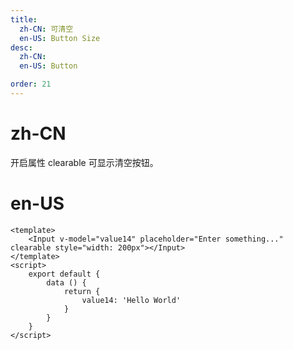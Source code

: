 ```yaml
---
title:
  zh-CN: 可清空 
  en-US: Button Size
desc:
  zh-CN:
  en-US: Button

order: 21
---
```


# zh-CN
开启属性 clearable 可显示清空按钮。

# en-US



```vue
<template>
    <Input v-model="value14" placeholder="Enter something..." clearable style="width: 200px"></Input>
</template>
<script>
    export default {
        data () {
            return {
                value14: 'Hello World'
            }
        }
    }
</script>

```

